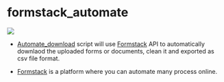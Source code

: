 # formstack_automate


![](https://assets-global.website-files.com/5ebb0930dd82631397ddca92/5f7385a3301ab921ffe6d822_OpenGraph_Homepage.png)
- [Automate_download](https://github.com/JosephKBS/formstack_automate/blob/main/automate_download.R) script will use [Formstack](https://www.formstack.com) API to automatically downlaod the uploaded forms or documents, clean it and exported as csv file format.

- [Formstack](https://www.formstack.com) is a platform where you can automate many process online.
